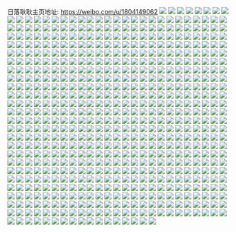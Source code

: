 日落耿耿主页地址: https://weibo.com/u/1804149062 
![](https://wx4.sinaimg.cn/mw2000/6b892146ly1h9dp3ph97tj22c0341kjp.jpg) 
![](https://wx4.sinaimg.cn/mw2000/6b892146ly1h9dp3selfuj22c0341qv9.jpg) 
![](https://wx4.sinaimg.cn/mw2000/6b892146ly1h9dp3ybkyvj22c034du10.jpg) 
![](https://wx4.sinaimg.cn/mw2000/6b892146ly1h9dp42vql0j22c03404qt.jpg) 
![](https://wx4.sinaimg.cn/mw2000/6b892146ly1h9dp45i384j22c0341kjo.jpg) 
![](https://wx4.sinaimg.cn/mw2000/6b892146ly1h9dp5aqhslj22c0340npg.jpg) 
![](https://wx4.sinaimg.cn/mw2000/6b892146ly1h9csr13hnuj22c03411l1.jpg) 
![](https://wx4.sinaimg.cn/mw2000/6b892146ly1h9csr4s3svj22c0341x6s.jpg) 
![](https://wx4.sinaimg.cn/mw2000/6b892146ly1h9csr7xvulj23402c0kjp.jpg) 
![](https://wx4.sinaimg.cn/mw2000/6b892146ly1h9csrbjivuj23402c0e85.jpg) 
![](https://wx4.sinaimg.cn/mw2000/6b892146ly1h9csrel9svj22c0340e84.jpg) 
![](https://wx4.sinaimg.cn/mw2000/6b892146ly1h9csrfjvt5j21n826yhdt.jpg) 
![](https://wx4.sinaimg.cn/mw2000/6b892146ly1h9cejdpz1ij22c0340b2d.jpg) 
![](https://wx4.sinaimg.cn/mw2000/6b892146ly1h9cehskkr7j21fe37ke83.jpg) 
![](https://wx4.sinaimg.cn/mw2000/6b892146ly1h9cehw7c8jj217837ku0y.jpg) 
![](https://wx4.sinaimg.cn/mw2000/6b892146ly1h9cehp4v57j20uk3crx6q.jpg) 
![](https://wx4.sinaimg.cn/mw2000/6b892146ly1h9cei1av0ej22c0340b2b.jpg) 
![](https://wx4.sinaimg.cn/mw2000/6b892146ly1h9cehzw04tj213e37k1kz.jpg) 
![](https://wx4.sinaimg.cn/mw2000/6b892146ly1h9cehy54unj20xc3bku0y.jpg) 
![](https://wx4.sinaimg.cn/mw2000/6b892146ly1h9cehqlys0j217d37k1ky.jpg) 
![](https://wx4.sinaimg.cn/mw2000/6b892146ly1h9cehtzui6j21fe37ke82.jpg) 
![](https://wx4.sinaimg.cn/mw2000/6b892146gy1h99dmyqlxrj20se0nxah8.jpg) 
![](https://wx4.sinaimg.cn/mw2000/6b892146gy1h96pi7tnoej23402c0kjm.jpg) 
![](https://wx4.sinaimg.cn/mw2000/6b892146gy1h96pijy6i4j23402c01l2.jpg) 
![](https://wx4.sinaimg.cn/mw2000/6b892146gy1h96piolbojj22c0340npf.jpg) 
![](https://wx4.sinaimg.cn/mw2000/6b892146gy1h96piuuoptj21sc2ds4qq.jpg) 
![](https://wx4.sinaimg.cn/mw2000/6b892146gy1h96pjti5o0j20wi1ycb29.jpg) 
![](https://wx4.sinaimg.cn/mw2000/6b892146gy1h96pj9w728j22c03404qq.jpg) 
![](https://wx4.sinaimg.cn/mw2000/6b892146gy1h96pjd7uj6j23402c01l0.jpg) 
![](https://wx4.sinaimg.cn/mw2000/6b892146gy1h96piz40e3j22c0340e82.jpg) 
![](https://wx4.sinaimg.cn/mw2000/6b892146gy1h96pjh8a7aj22c03407wk.jpg) 
![](https://wx4.sinaimg.cn/mw2000/6b892146gy1h96pj7n0trj22682wbhdw.jpg) 
![](https://wx4.sinaimg.cn/mw2000/6b892146gy1h96pjkatqyj23402c0x6r.jpg) 
![](https://wx4.sinaimg.cn/mw2000/6b892146gy1h96pjothvbj24mo3347wj.jpg) 
![](https://wx4.sinaimg.cn/mw2000/6b892146gy1h96pk1hgzoj23402c0qv7.jpg) 
![](https://wx4.sinaimg.cn/mw2000/6b892146gy1h96pkc3zgij22c0340b2c.jpg) 
![](https://wx4.sinaimg.cn/mw2000/6b892146gy1h96pktdnxej22qn21zu0z.jpg) 
![](https://wx4.sinaimg.cn/mw2000/6b892146gy1h96l14t3fij212k37kqv6.jpg) 
![](https://wx4.sinaimg.cn/mw2000/6b892146gy1h96f4tavucj215b37kx6q.jpg) 
![](https://wx4.sinaimg.cn/mw2000/6b892146gy1h96f2cyyvzj212k37k7wi.jpg) 
![](https://wx4.sinaimg.cn/mw2000/6b892146gy1h96f2fhqqcj20uk3j4x6q.jpg) 
![](https://wx4.sinaimg.cn/mw2000/6b892146gy1h96f2ik8dzj21he37kqv7.jpg) 
![](https://wx4.sinaimg.cn/mw2000/6b892146gy1h96f2ler58j214t37ke83.jpg) 
![](https://wx4.sinaimg.cn/mw2000/6b892146gy1h96f2pwrbsj20z337kb2a.jpg) 
![](https://wx4.sinaimg.cn/mw2000/6b892146gy1h96f2t5zwpj21fe37kx6r.jpg) 
![](https://wx4.sinaimg.cn/mw2000/6b892146gy1h96f2vp4nsj20xc3bbu0y.jpg) 
![](https://wx4.sinaimg.cn/mw2000/6b892146gy1h961t44tpej22qn21zu0z.jpg) 
![](https://wx4.sinaimg.cn/mw2000/6b892146gy1h961t9t6f9j20u0140ak9.jpg) 
![](https://wx4.sinaimg.cn/mw2000/6b892146gy1h961tgr1cbj23402c01l0.jpg) 
![](https://wx4.sinaimg.cn/mw2000/6b892146gy1h961tlzdpyj23402c0qv9.jpg) 
![](https://wx4.sinaimg.cn/mw2000/6b892146gy1h961tcyf5wj23402c0qv7.jpg) 
![](https://wx4.sinaimg.cn/mw2000/6b892146gy1h961ttcyfyj22c0340e83.jpg) 
![](https://wx4.sinaimg.cn/mw2000/6b892146gy1h961t0izg7j22c03407wj.jpg) 
![](https://wx4.sinaimg.cn/mw2000/6b892146gy1h961tv18fbj22c0340hdv.jpg) 
![](https://wx4.sinaimg.cn/mw2000/6b892146gy1h961t97bbfj23402c0u10.jpg) 
![](https://wx4.sinaimg.cn/mw2000/6b892146gy1h90rkyhy6mj20u0140qho.jpg) 
![](https://wx4.sinaimg.cn/mw2000/6b892146gy1h8qv5erekzj21401e04b7.jpg) 
![](https://wx4.sinaimg.cn/mw2000/6b892146gy1h8qv5f6aumj21401e0wo0.jpg) 
![](https://wx4.sinaimg.cn/mw2000/6b892146gy1h8qv5frst6j21401e0gus.jpg) 
![](https://wx4.sinaimg.cn/mw2000/6b892146gy1h8qv5mdt3lj22c0340e85.jpg) 
![](https://wx4.sinaimg.cn/mw2000/6b892146gy1h8qv5s2kjaj23402c07wj.jpg) 
![](https://wx4.sinaimg.cn/mw2000/6b892146gy1h8qv5xovc6j22c03404qr.jpg) 
![](https://wx4.sinaimg.cn/mw2000/6b892146gy1h8qv5dtn49j22c0340e83.jpg) 
![](https://wx4.sinaimg.cn/mw2000/6b892146gy1h8qv6lvww1j22c0340hdv.jpg) 
![](https://wx4.sinaimg.cn/mw2000/6b892146gy1h8qv751mvaj22c03407wj.jpg) 
![](https://wx4.sinaimg.cn/mw2000/6b892146gy1h8l5gvkzxwj21un2gvnpd.jpg) 
![](https://wx4.sinaimg.cn/mw2000/6b892146gy1h8l5gymetyj22c0340e82.jpg) 
![](https://wx4.sinaimg.cn/mw2000/6b892146gy1h8l5h36r4xj22c03404qr.jpg) 
![](https://wx4.sinaimg.cn/mw2000/6b892146gy1h8l5h9booej22c0340kjo.jpg) 
![](https://wx4.sinaimg.cn/mw2000/6b892146gy1h8l5heccw6j228r2zoe85.jpg) 
![](https://wx4.sinaimg.cn/mw2000/6b892146gy1h8l5hhr0bjj21qo2bkb2b.jpg) 
![](https://wx4.sinaimg.cn/mw2000/6b892146gy1h8l5hk7f2fj226y2xau0x.jpg) 
![](https://wx4.sinaimg.cn/mw2000/6b892146gy1h8l5hlyei3j22an3277wh.jpg) 
![](https://wx4.sinaimg.cn/mw2000/6b892146gy1h8l5hpcskpj226w2x74qr.jpg) 
![](https://wx4.sinaimg.cn/mw2000/6b892146gy1h89gxmc16gj20hk0gy0v1.jpg) 
![](https://wx4.sinaimg.cn/mw2000/6b892146gy1h89buxq042j20oh0j041e.jpg) 
![](https://wx4.sinaimg.cn/mw2000/6b892146gy1h89bux3qb0j20jf0hr40o.jpg) 
![](https://wx4.sinaimg.cn/mw2000/6b892146gy1h853juntv7j20wi0g40wa.jpg) 
![](https://wx4.sinaimg.cn/mw2000/6b892146gy1h82l1j5c83j21be0zkgv4.jpg) 
![](https://wx4.sinaimg.cn/mw2000/6b892146gy1h82jmu4h3mj21n20zk7ba.jpg) 
![](https://wx4.sinaimg.cn/mw2000/6b892146gy1h82jmup2daj20wi15vanj.jpg) 
![](https://wx4.sinaimg.cn/mw2000/6b892146gy1h82jn0h9k7j21s82dnkjl.jpg) 
![](https://wx4.sinaimg.cn/mw2000/6b892146gy1h82jiqn3w8j20rx14vn18.jpg) 
![](https://wx4.sinaimg.cn/mw2000/6b892146gy1h82jizsewoj20wi1ycnpd.jpg) 
![](https://wx4.sinaimg.cn/mw2000/6b892146gy1h828yyuodlj215o3dpk9c.jpg) 
![](https://wx4.sinaimg.cn/mw2000/6b892146gy1h7i13n97l5j20wi1yce81.jpg) 
![](https://wx4.sinaimg.cn/mw2000/6b892146gy1h7i13l1g5jj20wi1yce81.jpg) 
![](https://wx4.sinaimg.cn/mw2000/6b892146gy1h7i13oyo9hj224836c7wi.jpg) 
![](https://wx4.sinaimg.cn/mw2000/6b892146gy1h7i13qtyypj224836cnpe.jpg) 
![](https://wx4.sinaimg.cn/mw2000/6b892146gy1h7hiys0qgtj20u01hcthr.jpg) 
![](https://wx4.sinaimg.cn/mw2000/6b892146gy1h77xrim58bj20wi0gignj.jpg) 
![](https://wx4.sinaimg.cn/mw2000/6b892146gy1h4k4xksfi4j23344mo1ky.jpg) 
![](https://wx4.sinaimg.cn/mw2000/6b892146gy1h4k4xbb99ij222o340b2b.jpg) 
![](https://wx4.sinaimg.cn/mw2000/6b892146gy1h4k4x8vs1rj222o340u0z.jpg) 
![](https://wx4.sinaimg.cn/mw2000/6b892146gy1h4k4xdogfuj222o3404qr.jpg) 
![](https://wx4.sinaimg.cn/mw2000/6b892146gy1h4k4xgj60jj222o340npf.jpg) 
![](https://wx4.sinaimg.cn/mw2000/6b892146gy1h4k4xj02q0j22c033vx6q.jpg) 
![](https://wx4.sinaimg.cn/mw2000/6b892146gy1h1h221309uj20pz14e4a8.jpg) 
![](https://wx4.sinaimg.cn/mw2000/6b892146gy1h1h22209yoj20u0190h5q.jpg) 
![](https://wx4.sinaimg.cn/mw2000/6b892146gy1h1h220mhhfj20u019014v.jpg) 
![](https://wx4.sinaimg.cn/mw2000/6b892146gy1h1h222kab6j20rp15jaly.jpg) 
![](https://wx4.sinaimg.cn/mw2000/6b892146gy1gxlsdfb877j22c0340x6p.jpg) 
![](https://wx4.sinaimg.cn/mw2000/6b892146gy1gxlsdgnda5j22c03401ky.jpg) 
![](https://wx4.sinaimg.cn/mw2000/6b892146gy1gxlsdht7jjj22c0340npe.jpg) 
![](https://wx4.sinaimg.cn/mw2000/6b892146gy1gxlsdjxlggj22c0340npe.jpg) 
![](https://wx4.sinaimg.cn/mw2000/6b892146gy1gxh0tjsm2xj226v2th7wj.jpg) 
![](https://wx4.sinaimg.cn/mw2000/6b892146gy1gxh0tku4jxj21w42it7wi.jpg) 
![](https://wx4.sinaimg.cn/mw2000/6b892146gy1gxh0tgwchkj22c0340b2b.jpg) 
![](https://wx4.sinaimg.cn/mw2000/6b892146gy1gxh0tlz5fdj22372saqv6.jpg) 
![](https://wx4.sinaimg.cn/mw2000/6b892146gy1gxe8utreo4j22c03407wh.jpg) 
![](https://wx4.sinaimg.cn/mw2000/6b892146gy1gxe8unlxzbj22c03407wi.jpg) 
![](https://wx4.sinaimg.cn/mw2000/6b892146gy1gxe8ur9t9gj23402c01kz.jpg) 
![](https://wx4.sinaimg.cn/mw2000/6b892146gy1gxe8zxkxc4j219w0u0k35.jpg) 
![](https://wx4.sinaimg.cn/mw2000/6b892146gy1gx7w9qg1prj21ua2gce82.jpg) 
![](https://wx4.sinaimg.cn/mw2000/6b892146gy1gx7w9s6usvj22c0340npg.jpg) 
![](https://wx4.sinaimg.cn/mw2000/6b892146gy1gx7w9t3xqxj21r32c24qq.jpg) 
![](https://wx4.sinaimg.cn/mw2000/6b892146gy1gx7w9oqeddj22412xchdw.jpg) 
![](https://wx4.sinaimg.cn/mw2000/6b892146gy1gx5puaapc2j20wi0ian28.jpg) 
![](https://wx4.sinaimg.cn/mw2000/6b892146gy1gx5puawbllj21ls0win6i.jpg) 
![](https://wx4.sinaimg.cn/mw2000/6b892146gy1gx5pulj5dkj20wi0iadlv.jpg) 
![](https://wx4.sinaimg.cn/mw2000/6b892146gy1gx5pu9rxdtj20wi0hkwmd.jpg) 
![](https://wx4.sinaimg.cn/mw2000/6b892146gy1gx5pucjxpdj20wi0ian32.jpg) 
![](https://wx4.sinaimg.cn/mw2000/6b892146gy1gx5pudf72rj20wi0hoah8.jpg) 
![](https://wx4.sinaimg.cn/mw2000/6b892146gy1gx5pudtvgqj20vq0huq7h.jpg) 
![](https://wx4.sinaimg.cn/mw2000/6b892146gy1gx5puecwkrj20wi0iagr1.jpg) 
![](https://wx4.sinaimg.cn/mw2000/6b892146gy1gwzet81vdgj20zg1bagw5.jpg) 
![](https://wx4.sinaimg.cn/mw2000/6b892146gy1gwzet95m1dj20u0141nc9.jpg) 
![](https://wx4.sinaimg.cn/mw2000/6b892146gy1gwzetbemkmj20n60uwk17.jpg) 
![](https://wx4.sinaimg.cn/mw2000/6b892146gy1gwgqagp1igj20wh1f8dr1.jpg) 
![](https://wx4.sinaimg.cn/mw2000/6b892146gy1gwgqahto7qj20wi1flqei.jpg) 
![](https://wx4.sinaimg.cn/mw2000/6b892146gy1gwgqaj13ukj20wi1fmtk0.jpg) 
![](https://wx4.sinaimg.cn/mw2000/001Y61Aqgy1gvjwikhng0j61cr1szu0x02.jpg) 
![](https://wx4.sinaimg.cn/mw2000/001Y61Aqgy1gvjwijcddzj61o02801kz02.jpg) 
![](https://wx4.sinaimg.cn/mw2000/001Y61Aqgy1gvjwilzrtcj62802you0z02.jpg) 
![](https://wx4.sinaimg.cn/mw2000/001Y61Aqgy1gvcdxd0gt0j62802yo4qs02.jpg) 
![](https://wx4.sinaimg.cn/mw2000/001Y61Aqgy1gvcdwy00jwj61yr2mc4qr02.jpg) 
![](https://wx4.sinaimg.cn/mw2000/001Y61Aqgy1gvcdxptt3oj61xp2kyx6q02.jpg) 
![](https://wx4.sinaimg.cn/mw2000/6b892146gy1gu6blvd246j20u015vdni.jpg) 
![](https://wx4.sinaimg.cn/mw2000/6b892146gy1gu6blt5vtfj214w0qjgzb.jpg) 
![](https://wx4.sinaimg.cn/mw2000/6b892146gy1gu6blxpt4dj22c0340u0y.jpg) 
![](https://wx4.sinaimg.cn/mw2000/6b892146gy1gu6bm18fbjj23402c0hdu.jpg) 
![](https://wx4.sinaimg.cn/mw2000/6b892146gy1gu6bm37c4xj21tc2bc1ky.jpg) 
![](https://wx4.sinaimg.cn/mw2000/6b892146gy1gu6bm78netj20ts18ch4w.jpg) 
![](https://wx4.sinaimg.cn/mw2000/6b892146gy1gu6bm5jfh8j22c0340b2a.jpg) 
![](https://wx4.sinaimg.cn/mw2000/6b892146gy1gu6bm9xqudj22bn2panpe.jpg) 
![](https://wx4.sinaimg.cn/mw2000/6b892146gy1gu6bmkc7dhj22qm220npe.jpg) 
![](https://wx4.sinaimg.cn/mw2000/6b892146gy1gu35c4huw2j22c0340x6q.jpg) 
![](https://wx4.sinaimg.cn/mw2000/6b892146gy1gu35bd2gfmj22c0340hdt.jpg) 
![](https://wx4.sinaimg.cn/mw2000/6b892146gy1gu35b9yfjej22c0340qv6.jpg) 
![](https://wx4.sinaimg.cn/mw2000/6b892146gy1gu35bc2a0tj22c03404qr.jpg) 
![](https://wx4.sinaimg.cn/mw2000/6b892146gy1gu35bocwzgj23402c0npe.jpg) 
![](https://wx4.sinaimg.cn/mw2000/6b892146gy1gu35c386j7j22c03401kz.jpg) 
![](https://wx4.sinaimg.cn/mw2000/6b892146gy1gu2lrgh79gj215o2bcnpd.jpg) 
![](https://wx4.sinaimg.cn/mw2000/6b892146gy1gu2lrhmet8j215o335npd.jpg) 
![](https://wx4.sinaimg.cn/mw2000/6b892146gy1gu2lrkifxvj20xc2304qp.jpg) 
![](https://wx4.sinaimg.cn/mw2000/6b892146gy1gu2lry8vkgj20xc2307wh.jpg) 
![](https://wx4.sinaimg.cn/mw2000/6b892146gy1gu2lsluzzuj20xc3pbhdu.jpg) 
![](https://wx4.sinaimg.cn/mw2000/6b892146gy1gu2lsu6o6kj215o335b29.jpg) 
![](https://wx4.sinaimg.cn/mw2000/6b892146gy1gtmmu13e6ej20xc1q07wh.jpg) 
![](https://wx4.sinaimg.cn/mw2000/6b892146gy1gtmmu38m54j22c0340e82.jpg) 
![](https://wx4.sinaimg.cn/mw2000/6b892146gy1gtmmu5mnp1j22xa1wnx6p.jpg) 
![](https://wx4.sinaimg.cn/mw2000/6b892146gy1gtmmuwhdg0j23402bykjl.jpg) 
![](https://wx4.sinaimg.cn/mw2000/6b892146gy1gt3hh7qktgj22jw1wxu0y.jpg) 
![](https://wx4.sinaimg.cn/mw2000/6b892146gy1gt3hdp9l2nj20u00jzqfl.jpg) 
![](https://wx4.sinaimg.cn/mw2000/6b892146gy1gt3hdoxdtaj20u00k00wf.jpg) 
![](https://wx4.sinaimg.cn/mw2000/6b892146gy1gt3hdpovn7j20u00k0wjd.jpg) 
![](https://wx4.sinaimg.cn/mw2000/6b892146gy1gt3hdq3hbqj20k00u0ag2.jpg) 
![](https://wx4.sinaimg.cn/mw2000/6b892146gy1gt3hdqhsadj20u00k0wjf.jpg) 
![](https://wx4.sinaimg.cn/mw2000/6b892146gy1gsto0e0nslj22802yo4qr.jpg) 
![](https://wx4.sinaimg.cn/mw2000/6b892146gy1gsto0jyyy2j22802yo4qr.jpg) 
![](https://wx4.sinaimg.cn/mw2000/6b892146gy1gsto0b2ambj22092t57wi.jpg) 
![](https://wx4.sinaimg.cn/mw2000/6b892146gy1gshu1bfzvej21sd2dtb2a.jpg) 
![](https://wx4.sinaimg.cn/mw2000/6b892146gy1gshu19r9t3j21w32ise83.jpg) 
![](https://wx4.sinaimg.cn/mw2000/6b892146gy1gshptqeu55j21vq2ibb2a.jpg) 
![](https://wx4.sinaimg.cn/mw2000/6b892146gy1gshptryelgj22802yoqv8.jpg) 
![](https://wx4.sinaimg.cn/mw2000/6b892146gy1gshptwyk9gj22yo2807wl.jpg) 
![](https://wx4.sinaimg.cn/mw2000/6b892146gy1gshptytft2j22yo280u10.jpg) 
![](https://wx4.sinaimg.cn/mw2000/6b892146gy1gsayj1dtnzj20r40560wx.jpg) 
![](https://wx4.sinaimg.cn/mw2000/6b892146gy1grrglckewhj21u51dmk5s.jpg) 
![](https://wx4.sinaimg.cn/mw2000/6b892146gy1grrgl5xka4j21xm1g7nhz.jpg) 
![](https://wx4.sinaimg.cn/mw2000/6b892146gy1grrglbfcp3j222r1k27pf.jpg) 
![](https://wx4.sinaimg.cn/mw2000/001Y61Aqgy1grrgl8zjz4j62by1qyx6p02.jpg) 
![](https://wx4.sinaimg.cn/mw2000/001Y61Aqgy1grnwvj5tsaj62c0340hdt02.jpg) 
![](https://wx4.sinaimg.cn/mw2000/6b892146gy1grnwvkgg32j22c03401ky.jpg) 
![](https://wx4.sinaimg.cn/mw2000/6b892146gy1grnwvlt0vxj22c03407wh.jpg) 
![](https://wx4.sinaimg.cn/mw2000/6b892146ly1gpc9sr68wvj22r222bqv6.jpg) 
![](https://wx4.sinaimg.cn/mw2000/6b892146ly1gpc9stautfj22rz22znpd.jpg) 
![](https://wx4.sinaimg.cn/mw2000/6b892146ly1gpc9suhvozj20wi0odtey.jpg) 
![](https://wx4.sinaimg.cn/mw2000/6b892146ly1gpc9sy23maj20wi0odtea.jpg) 
![](https://wx4.sinaimg.cn/mw2000/6b892146ly1gpc9sw4c2dj22rl22pqv5.jpg) 
![](https://wx4.sinaimg.cn/mw2000/6b892146ly1gpc9smpe5nj22o42037wi.jpg) 
![](https://wx4.sinaimg.cn/mw2000/6b892146ly1gpc9sxlbk5j20wi0wijzv.jpg) 
![](https://wx4.sinaimg.cn/mw2000/6b892146ly1gpc9t41hx5j20qq0qqn63.jpg) 
![](https://wx4.sinaimg.cn/mw2000/6b892146ly1govb1ab3t7j22c0340x6r.jpg) 
![](https://wx4.sinaimg.cn/mw2000/6b892146ly1gopo2zphssj20wi1ycaqb.jpg) 
![](https://wx4.sinaimg.cn/mw2000/6b892146ly1gopo2z1xk2j20wi1yc7kt.jpg) 
![](https://wx4.sinaimg.cn/mw2000/6b892146ly1gopo30x7wgj20wi1yc4gp.jpg) 
![](https://wx4.sinaimg.cn/mw2000/6b892146ly1gooflxal2pj2197198nd4.jpg) 
![](https://wx4.sinaimg.cn/mw2000/6b892146gy1gokdnvg14oj20r6108kjj.jpg) 
![](https://wx4.sinaimg.cn/mw2000/6b892146gy1gokdn9z1rtj21zl2nze82.jpg) 
![](https://wx4.sinaimg.cn/mw2000/6b892146ly1gojugv3wr6j20rs2bde81.jpg) 
![](https://wx4.sinaimg.cn/mw2000/6b892146ly1gojugyvi7uj20rs2iab29.jpg) 
![](https://wx4.sinaimg.cn/mw2000/6b892146ly1gojuh1iw7rj20rs2i87wh.jpg) 
![](https://wx4.sinaimg.cn/mw2000/6b892146ly1gojugqbezuj20rs2yob29.jpg) 
![](https://wx4.sinaimg.cn/mw2000/6b892146ly1gojuh3h8vqj20rs3lw7wh.jpg) 
![](https://wx4.sinaimg.cn/mw2000/6b892146ly1gojuh5rai2j20rs1qib29.jpg) 
![](https://wx4.sinaimg.cn/mw2000/6b892146ly1go04n192etj21nq27n4qq.jpg) 
![](https://wx4.sinaimg.cn/mw2000/6b892146ly1go04n4il02j21o02807wj.jpg) 
![](https://wx4.sinaimg.cn/mw2000/6b892146ly1go04mzjaqtj21kt23ru0x.jpg) 
![](https://wx4.sinaimg.cn/mw2000/6b892146ly1go04n69v78j21ke236b29.jpg) 
![](https://wx4.sinaimg.cn/mw2000/6b892146ly1gnwq2npmcpj21o0280qv6.jpg) 
![](https://wx4.sinaimg.cn/mw2000/6b892146ly1gnwq2ql0alj21o0280u0y.jpg) 
![](https://wx4.sinaimg.cn/mw2000/6b892146ly1gngjv7w7dij20u01417jo.jpg) 
![](https://wx4.sinaimg.cn/mw2000/6b892146ly1gngjt67i48j20u01404fv.jpg) 
![](https://wx4.sinaimg.cn/mw2000/6b892146ly1gngjt57ebkj20u01404d9.jpg) 
![](https://wx4.sinaimg.cn/mw2000/6b892146ly1gngjt7mzxej20u0140h19.jpg) 
![](https://wx4.sinaimg.cn/mw2000/6b892146ly1gnbvrjtqd8j21400u0ap3.jpg) 
![](https://wx4.sinaimg.cn/mw2000/6b892146ly1gnbvrlno6hj21300u04cu.jpg) 
![](https://wx4.sinaimg.cn/mw2000/6b892146ly1gnbvrnve5sj21400u016x.jpg) 
![](https://wx4.sinaimg.cn/mw2000/6b892146ly1gnbvrpvk8sj21410u0ao8.jpg) 
![](https://wx4.sinaimg.cn/mw2000/6b892146ly1gnbvrhqeosj21410u016i.jpg) 
![](https://wx4.sinaimg.cn/mw2000/6b892146ly1gnbvrs07m1j21400u07k1.jpg) 
![](https://wx4.sinaimg.cn/mw2000/6b892146gy1gmdxk78yz3j21xq2kzx14.jpg) 
![](https://wx4.sinaimg.cn/mw2000/6b892146gy1glsg3ex12sj23402c0hdt.jpg) 
![](https://wx4.sinaimg.cn/mw2000/6b892146gy1gkdipvz33fj218p1nl4qp.jpg) 
![](https://wx4.sinaimg.cn/mw2000/6b892146gy1gkdipxl5baj219t1p1b29.jpg) 
![](https://wx4.sinaimg.cn/mw2000/6b892146gy1gkdipyzschj21121cr1gv.jpg) 
![](https://wx4.sinaimg.cn/mw2000/6b892146gy1gk35kt8p68j21o0280qv5.jpg) 
![](https://wx4.sinaimg.cn/mw2000/6b892146gy1gk35kvkw3ij21o0280qv5.jpg) 
![](https://wx4.sinaimg.cn/mw2000/6b892146gy1gk334jxpvzj21o0280b29.jpg) 
![](https://wx4.sinaimg.cn/mw2000/6b892146gy1gk334j0esvj21o0280b29.jpg) 
![](https://wx4.sinaimg.cn/mw2000/6b892146gy1gjsl7ofmvyj20n3151dl8.jpg) 
![](https://wx4.sinaimg.cn/mw2000/6b892146gy1ghqhb0gcqqj20jx0jxadr.jpg) 
![](https://wx4.sinaimg.cn/mw2000/6b892146gy1ghqh6rn8plj20qq15r14m.jpg) 
![](https://wx4.sinaimg.cn/mw2000/6b892146gy1ghqh9nqga6j20u01hc4la.jpg) 
![](https://wx4.sinaimg.cn/mw2000/6b892146gy1ghiduenvsyj22c0340b2c.jpg) 
![](https://wx4.sinaimg.cn/mw2000/6b892146gy1gh3o0jw60nj21jg21xnpd.jpg) 
![](https://wx4.sinaimg.cn/mw2000/6b892146gy1gh3o0mi2cij21o02807wi.jpg) 
![](https://wx4.sinaimg.cn/mw2000/6b892146gy1gh3o0qv3s3j219k1oqhdt.jpg) 
![](https://wx4.sinaimg.cn/mw2000/6b892146gy1gh3o0ib7ifj21k222qu0x.jpg) 
![](https://wx4.sinaimg.cn/mw2000/6b892146gy1gfrve0zqy8j20ly0m6mzf.jpg) 
![](https://wx4.sinaimg.cn/mw2000/6b892146gy1gfd44pfpkmj21o0280e82.jpg) 
![](https://wx4.sinaimg.cn/mw2000/6b892146gy1gfd44y8pvsj21o0280b2a.jpg) 
![](https://wx4.sinaimg.cn/mw2000/6b892146gy1gfd44n1jfgj21hc1z2x6p.jpg) 
![](https://wx4.sinaimg.cn/mw2000/6b892146gy1gfd44tm51jj21o0280npe.jpg) 
![](https://wx4.sinaimg.cn/mw2000/6b892146gy1gfd3jqzh91j21o01o01ky.jpg) 
![](https://wx4.sinaimg.cn/mw2000/6b892146gy1gfd3jpoh1mj21jr1jrqv5.jpg) 
![](https://wx4.sinaimg.cn/mw2000/6b892146gy1gfd3k0ed4hj22c0340e83.jpg) 
![](https://wx4.sinaimg.cn/mw2000/6b892146gy1gfd3k2wilhj22c0340hdt.jpg) 
![](https://wx4.sinaimg.cn/mw2000/6b892146gy1gfd3jw6pqwj22bc334u0y.jpg) 
![](https://wx4.sinaimg.cn/mw2000/6b892146gy1gfd3jte5xsj22c0340b2b.jpg) 
![](https://wx4.sinaimg.cn/mw2000/6b892146gy1gfbxnqd360j21j421jhdt.jpg) 
![](https://wx4.sinaimg.cn/mw2000/6b892146gy1gfbxnrs3k4j21i3204kjl.jpg) 
![](https://wx4.sinaimg.cn/mw2000/6b892146gy1gfbxnsrtnxj21bs1rp4qp.jpg) 
![](https://wx4.sinaimg.cn/mw2000/6b892146gy1gfbxnumwm2j22c0340u0y.jpg) 
![](https://wx4.sinaimg.cn/mw2000/6b892146gy1gfbxnx62bgj22c0340qv6.jpg) 
![](https://wx4.sinaimg.cn/mw2000/6b892146gy1gfbxnzu6cej22c0340kjn.jpg) 
![](https://wx4.sinaimg.cn/mw2000/6b892146gy1gf6ymvtti1j22801o0npd.jpg) 
![](https://wx4.sinaimg.cn/mw2000/6b892146gy1gf6ymysd29j22801o0kjl.jpg) 
![](https://wx4.sinaimg.cn/mw2000/6b892146gy1gf6yn0l904j22801o07wh.jpg) 
![](https://wx4.sinaimg.cn/mw2000/6b892146gy1gf6ymtiv01j215l15l4k4.jpg) 
![](https://wx4.sinaimg.cn/mw2000/6b892146gy1gelh9gxza4j21gl1y41ky.jpg) 
![](https://wx4.sinaimg.cn/mw2000/6b892146gy1gelh9g1glgj21jz22nhdu.jpg) 
![](https://wx4.sinaimg.cn/mw2000/6b892146gy1gelh9i054lj21h41yt4qq.jpg) 
![](https://wx4.sinaimg.cn/mw2000/6b892146gy1gelh9j6cvxj21o02804qr.jpg) 
![](https://wx4.sinaimg.cn/mw2000/6b892146gy1gefmxnzjh1j216o16m1kx.jpg) 
![](https://wx4.sinaimg.cn/mw2000/6b892146gy1gefmxp8018j20rs15pe40.jpg) 
![](https://wx4.sinaimg.cn/mw2000/6b892146gy1gefmxrx9lpj21o02804qq.jpg) 
![](https://wx4.sinaimg.cn/mw2000/6b892146gy1gefmy1t37rj216o16mb29.jpg) 
![](https://wx4.sinaimg.cn/mw2000/6b892146gy1gdlmbckj3zj22c0340hdv.jpg) 
![](https://wx4.sinaimg.cn/mw2000/6b892146gy1gd31v6cif1j22852yvnpe.jpg) 
![](https://wx4.sinaimg.cn/mw2000/6b892146gy1gd31jmz4m5j216o1ku1kx.jpg) 
![](https://wx4.sinaimg.cn/mw2000/6b892146gy1gd31k9bd7pj21kw16m1kx.jpg) 
![](https://wx4.sinaimg.cn/mw2000/6b892146gy1gd31j7mb53j22981oxqv5.jpg) 
![](https://wx4.sinaimg.cn/mw2000/6b892146gy1gd31oae9s4j20rs3354qq.jpg) 
![](https://wx4.sinaimg.cn/mw2000/6b892146gy1gd31oiudnkj23402c0b2a.jpg) 
![](https://wx4.sinaimg.cn/mw2000/6b892146gy1gd31o33c8tj23402c0b2b.jpg) 
![](https://wx4.sinaimg.cn/mw2000/6b892146gy1gd31jgly8pj20rs336qv5.jpg) 
![](https://wx4.sinaimg.cn/mw2000/6b892146gy1gd31ooyii3j229s311qv5.jpg) 
![](https://wx4.sinaimg.cn/mw2000/6b892146gy1gd31jqndbnj21ho1zkdx8.jpg) 
![](https://wx4.sinaimg.cn/mw2000/6b892146gy1gd31k4djs4j22c0340b2a.jpg) 
![](https://wx4.sinaimg.cn/mw2000/6b892146gy1gciuniy2lzj21du1du1kx.jpg) 
![](https://wx4.sinaimg.cn/mw2000/6b892146gy1gci3br06k2j218x18xb1j.jpg) 
![](https://wx4.sinaimg.cn/mw2000/6b892146gy1gci3boeh30j217r17rkcb.jpg) 
![](https://wx4.sinaimg.cn/mw2000/6b892146gy1gci3bsq9p1j21ie1iee81.jpg) 
![](https://wx4.sinaimg.cn/mw2000/6b892146gy1gcgxz331s6j20v90v9k2e.jpg) 
![](https://wx4.sinaimg.cn/mw2000/6b892146gy1gcgxz3o4hgj20td0td7d4.jpg) 
![](https://wx4.sinaimg.cn/mw2000/6b892146gy1gceolc08faj21ae1aee81.jpg) 
![](https://wx4.sinaimg.cn/mw2000/6b892146gy1gceold0rnhj21o01o0qv5.jpg) 
![](https://wx4.sinaimg.cn/mw2000/6b892146gy1gceoldwnsmj217i17i4qp.jpg) 
![](https://wx4.sinaimg.cn/mw2000/6b892146gy1gceolazeifj21161167vc.jpg) 
![](https://wx4.sinaimg.cn/mw2000/6b892146gy1gc23uhlcxaj20k00jqac4.jpg) 
![](https://wx4.sinaimg.cn/mw2000/6b892146gy1gc23u35s0qj21j021chdt.jpg) 
![](https://wx4.sinaimg.cn/mw2000/6b892146gy1gc23u1q38sj21hf1z6kjl.jpg) 
![](https://wx4.sinaimg.cn/mw2000/6b892146gy1gc23tyyr1dj21fg1wmnpd.jpg) 
![](https://wx4.sinaimg.cn/mw2000/6b892146gy1gc23tvaph0j21jj21zb29.jpg) 
![](https://wx4.sinaimg.cn/mw2000/6b892146gy1gc23ujtfpbj21o0280hdt.jpg) 
![](https://wx4.sinaimg.cn/mw2000/6b892146gy1gc23u0adzaj21gu1yg1kx.jpg) 
![](https://wx4.sinaimg.cn/mw2000/6b892146gy1gc23txfokcj21o02804qq.jpg) 
![](https://wx4.sinaimg.cn/mw2000/6b892146gy1gc23ukd7b6j20k00jktc2.jpg) 
![](https://wx4.sinaimg.cn/mw2000/6b892146gy1gbzg09y3t9j20m60ktn5a.jpg) 
![](https://wx4.sinaimg.cn/mw2000/6b892146gy1gbxfw9wgqlj22171iw7wh.jpg) 
![](https://wx4.sinaimg.cn/mw2000/6b892146gy1gbxfw8tagpj22801o07wh.jpg) 
![](https://wx4.sinaimg.cn/mw2000/6b892146gy1gbxe9rwfgkj224f1lbhdt.jpg) 
![](https://wx4.sinaimg.cn/mw2000/6b892146gy1gbxe9xt7woj221i1j5b29.jpg) 
![](https://wx4.sinaimg.cn/mw2000/6b892146gy1gbxe9sub7lj22801o0e81.jpg) 
![](https://wx4.sinaimg.cn/mw2000/6b892146gy1gbxe9vbw4kj22801o0e81.jpg) 
![](https://wx4.sinaimg.cn/mw2000/6b892146gy1gbspvgqtjoj23402c04qp.jpg) 
![](https://wx4.sinaimg.cn/mw2000/6b892146gy1gbspvfdgylj22bc2bch7u.jpg) 
![](https://wx4.sinaimg.cn/mw2000/6b892146gy1gbqd3r7ukhj21ia20ckjl.jpg) 
![](https://wx4.sinaimg.cn/mw2000/6b892146gy1gbqd3t8626j21jl223kjl.jpg) 
![](https://wx4.sinaimg.cn/mw2000/6b892146gy1gbv2vfcooij21ce1skb29.jpg) 
![](https://wx4.sinaimg.cn/mw2000/6b892146gy1gbkug8br0uj221x2qknpd.jpg) 
![](https://wx4.sinaimg.cn/mw2000/6b892146gy1gbkugbd1scj23402c0e81.jpg) 
![](https://wx4.sinaimg.cn/mw2000/6b892146gy1gbkugdlx9uj23402c01kx.jpg) 
![](https://wx4.sinaimg.cn/mw2000/6b892146gy1gbkug9yb91j228f1ofb29.jpg) 
![](https://wx4.sinaimg.cn/mw2000/6b892146gy1garj103fzxj20rs1jkkhb.jpg) 
![](https://wx4.sinaimg.cn/mw2000/6b892146gy1garj13a2dpj20rs2w6b29.jpg) 
![](https://wx4.sinaimg.cn/mw2000/6b892146gy1garj15ko6rj20rs2bc1kx.jpg) 
![](https://wx4.sinaimg.cn/mw2000/6b892146gy1garj19irzxj20rs1aw7m9.jpg) 
![](https://wx4.sinaimg.cn/mw2000/6b892146gy1garj0yfl03j22371k7hdt.jpg) 
![](https://wx4.sinaimg.cn/mw2000/6b892146gy1garj1akxr1j20rs1lcasm.jpg) 
![](https://wx4.sinaimg.cn/mw2000/6b892146gy1garj1vwc8kj23402c0kjl.jpg) 
![](https://wx4.sinaimg.cn/mw2000/6b892146gy1garj18eergj20rs2bc7wh.jpg) 
![](https://wx4.sinaimg.cn/mw2000/6b892146gy1garj23580oj226n2wvkjm.jpg) 
![](https://wx4.sinaimg.cn/mw2000/6b892146gy1garaii5z5vj21g51xhhdt.jpg) 
![](https://wx4.sinaimg.cn/mw2000/6b892146gy1gar8b6ustbj20rs15mtpg.jpg) 
![](https://wx4.sinaimg.cn/mw2000/6b892146gy1gaqk3vzeqoj21eh1vb4qp.jpg) 
![](https://wx4.sinaimg.cn/mw2000/6b892146gy1gaqk3zasmlj21k522ub29.jpg) 
![](https://wx4.sinaimg.cn/mw2000/6b892146gy1gapg5yjkncj21o02807wi.jpg) 
![](https://wx4.sinaimg.cn/mw2000/6b892146gy1gapg5wn7gcj21o0280e82.jpg) 
![](https://wx4.sinaimg.cn/mw2000/6b892146gy1gamiwkg039j21o0280kjm.jpg) 
![](https://wx4.sinaimg.cn/mw2000/6b892146gy1gahhu4qnumj219n1ouhdt.jpg) 
![](https://wx4.sinaimg.cn/mw2000/6b892146gy1gahhu8egd6j219k1orhdt.jpg) 
![](https://wx4.sinaimg.cn/mw2000/6b892146gy1gahhu0y1a1j20rk10ralz.jpg) 
![](https://wx4.sinaimg.cn/mw2000/6b892146gy1ga9z0oc5vpj22c02c0b2a.jpg) 
![](https://wx4.sinaimg.cn/mw2000/6b892146gy1ga9z0si0dgj22c02c0npe.jpg) 
![](https://wx4.sinaimg.cn/mw2000/6b892146gy1ga9z0w76b0j22c02c0kjm.jpg) 
![](https://wx4.sinaimg.cn/mw2000/6b892146gy1ga9z0znzuhj22af2afb2a.jpg) 
![](https://wx4.sinaimg.cn/mw2000/6b892146gy1ga9z0k8mhfj21x21x27wh.jpg) 
![](https://wx4.sinaimg.cn/mw2000/6b892146gy1ga9kkd4k39j22c02c0kjm.jpg) 
![](https://wx4.sinaimg.cn/mw2000/6b892146gy1ga9kkf6tzbj22c02c0e82.jpg) 
![](https://wx4.sinaimg.cn/mw2000/6b892146gy1ga9kk2i3e3j22c02c0x6q.jpg) 
![](https://wx4.sinaimg.cn/mw2000/6b892146gy1ga9kk4j1b7j21hu1zse82.jpg) 
![](https://wx4.sinaimg.cn/mw2000/6b892146gy1ga9kk84nvaj21q91aphdt.jpg) 
![](https://wx4.sinaimg.cn/mw2000/6b892146gy1ga9kk6ljyfj21jb21qu0y.jpg) 
![](https://wx4.sinaimg.cn/mw2000/6b892146gy1ga9kkioz7rj22o82o81kz.jpg) 
![](https://wx4.sinaimg.cn/mw2000/6b892146gy1ga9kkl21rlj22c02c0qv5.jpg) 
![](https://wx4.sinaimg.cn/mw2000/6b892146gy1ga9kkb1vuuj22o82o81kz.jpg) 
![](https://wx4.sinaimg.cn/mw2000/6b892146gy1ga7t8g35ggj22bc3347wk.jpg) 
![](https://wx4.sinaimg.cn/mw2000/6b892146gy1ga24dbdgyzj20u00u01kx.jpg) 
![](https://wx4.sinaimg.cn/mw2000/6b892146gy1ga24da65kjj20u00u01kx.jpg) 
![](https://wx4.sinaimg.cn/mw2000/6b892146gy1g9yg2opez7j20q109zgp9.jpg) 
![](https://wx4.sinaimg.cn/mw2000/6b892146gy1g9v7olipruj20rs1qikj8.jpg) 
![](https://wx4.sinaimg.cn/mw2000/6b892146gy1g9v7okg6cej20rs1jke7t.jpg) 
![](https://wx4.sinaimg.cn/mw2000/6b892146gy1g9v7omw66gj20rs1su4qp.jpg) 
![](https://wx4.sinaimg.cn/mw2000/6b892146gy1g9iw6ineelj20pv0oo4ai.jpg) 
![](https://wx4.sinaimg.cn/mw2000/6b892146gy1g9f2ointctj21o01o0ayo.jpg) 
![](https://wx4.sinaimg.cn/mw2000/6b892146gy1g9bnsshtbnj227u1o0kjl.jpg) 
![](https://wx4.sinaimg.cn/mw2000/6b892146gy1g9a0qj5oc4j22c0340b2b.jpg) 
![](https://wx4.sinaimg.cn/mw2000/6b892146gy1g9a0rl68zgj23402c01ky.jpg) 
![](https://wx4.sinaimg.cn/mw2000/6b892146gy1g9a0oic1b4j23402c0qv7.jpg) 
![](https://wx4.sinaimg.cn/mw2000/6b892146gy1g9a0rb16vfj23402c0hdt.jpg) 
![](https://wx4.sinaimg.cn/mw2000/6b892146gy1g9a0rdv9o6j22uc1v5u0x.jpg) 
![](https://wx4.sinaimg.cn/mw2000/6b892146gy1g9a0rh8i4aj21o0280qv6.jpg) 
![](https://wx4.sinaimg.cn/mw2000/6b892146gy1g97zgbd2pgj21ew1vvnpd.jpg) 
![](https://wx4.sinaimg.cn/mw2000/6b892146gy1g97yygodufj21o027uu0x.jpg) 
![](https://wx4.sinaimg.cn/mw2000/6b892146gy1g97yyilsdcj21o027uqv5.jpg) 
![](https://wx4.sinaimg.cn/mw2000/6b892146gy1g97yyt8tuqj21o027u7wi.jpg) 
![](https://wx4.sinaimg.cn/mw2000/6b892146gy1g8i9mmk1n6j220c1i9hdt.jpg) 
![](https://wx4.sinaimg.cn/mw2000/6b892146gy1g8i9mnx0b3j225l1m7kjl.jpg) 
![](https://wx4.sinaimg.cn/mw2000/6b892146gy1g8i9mlqvpbj22801o04qi.jpg) 
![](https://wx4.sinaimg.cn/mw2000/6b892146gy1g8i9mq2rtqj21o027u4qq.jpg) 
![](https://wx4.sinaimg.cn/mw2000/6b892146gy1g8c1s4sbqkj21o027ux6p.jpg) 
![](https://wx4.sinaimg.cn/mw2000/6b892146gy1g8c1s5viotj21o027uu0x.jpg) 
![](https://wx4.sinaimg.cn/mw2000/6b892146gy1g8922x5bjjj21o01o0b29.jpg) 
![](https://wx4.sinaimg.cn/mw2000/6b892146gy1g8922y9ihej21o01o0b29.jpg) 
![](https://wx4.sinaimg.cn/mw2000/6b892146gy1g82sb8j7czj20u00u0b29.jpg) 
![](https://wx4.sinaimg.cn/mw2000/6b892146gy1g82sb9k0ldj20u00u0e81.jpg) 
![](https://wx4.sinaimg.cn/mw2000/6b892146gy1g6kgksi1ejj20es0dwgmw.jpg) 
![](https://wx4.sinaimg.cn/mw2000/6b892146gy1g6ge9ksld1j21o01o0kjl.jpg) 
![](https://wx4.sinaimg.cn/mw2000/6b892146gy1g6ge9sbr8mj22b432se83.jpg) 
![](https://wx4.sinaimg.cn/mw2000/6b892146gy1g6geb4hhmmj23402c0b2c.jpg) 
![](https://wx4.sinaimg.cn/mw2000/6b892146gy1g6ge9mphyfj21o01o0kjl.jpg) 
![](https://wx4.sinaimg.cn/mw2000/6b892146ly1g6f2mukg2qj22su23mu0y.jpg) 
![](https://wx4.sinaimg.cn/mw2000/6b892146ly1g6f2n3es8bj20rs1lvhb3.jpg) 
![](https://wx4.sinaimg.cn/mw2000/6b892146ly1g6f2n48t1vj20rs1cm1hw.jpg) 
![](https://wx4.sinaimg.cn/mw2000/6b892146ly1g6f2n8snblj22c0340hdv.jpg) 
![](https://wx4.sinaimg.cn/mw2000/6b892146ly1g6f2vwt1tbj20rs1lwwzk.jpg) 
![](https://wx4.sinaimg.cn/mw2000/6b892146gy1g6f3042vn9j20rs1m71kx.jpg) 
![](https://wx4.sinaimg.cn/mw2000/6b892146ly1g6f305g20qj20qi0zdtt0.jpg) 
![](https://wx4.sinaimg.cn/mw2000/6b892146ly1g6f3063lo2j20rs15oh14.jpg) 
![](https://wx4.sinaimg.cn/mw2000/6b892146gy1g9kkk1ffkcj2140140wte.jpg) 
![](https://wx4.sinaimg.cn/mw2000/6b892146gy1g64705agq0j22c03407wj.jpg) 
![](https://wx4.sinaimg.cn/mw2000/6b892146gy1g6470qxondj22c03404qs.jpg) 
![](https://wx4.sinaimg.cn/mw2000/6b892146gy1g64710ya9pj23402c07wj.jpg) 
![](https://wx4.sinaimg.cn/mw2000/6b892146gy1g6471i12fdj21o0280kjm.jpg) 
![](https://wx4.sinaimg.cn/mw2000/6b892146gy1g646zi2hitj21o0280kjm.jpg) 
![](https://wx4.sinaimg.cn/mw2000/6b892146gy1g6471o2ohtj21lf24j7wi.jpg) 
![](https://wx4.sinaimg.cn/mw2000/6b892146gy1g4zuok2r49j21nu18wkjl.jpg) 
![](https://wx4.sinaimg.cn/mw2000/6b892146gy1g4zus8d9xyj21tu1deu0x.jpg) 
![](https://wx4.sinaimg.cn/mw2000/6b892146gy1g46oontm7sj217e0wjnhc.jpg) 
![](https://wx4.sinaimg.cn/mw2000/6b892146gy1g46oomwjnwj21680vo19u.jpg) 
![](https://wx4.sinaimg.cn/mw2000/6b892146gy1g46oos2mu5j23402c04qr.jpg) 
![](https://wx4.sinaimg.cn/mw2000/6b892146gy1g46ooxy7z2j22c0340qv6.jpg) 
![](https://wx4.sinaimg.cn/mw2000/6b892146gy1g3zlgiucnfj22c0340x6q.jpg) 
![](https://wx4.sinaimg.cn/mw2000/6b892146gy1g3zlgmqtm7j21xh2kmkjm.jpg) 
![](https://wx4.sinaimg.cn/mw2000/6b892146gy1g3zlgq9o5sj21iu213hdt.jpg) 
![](https://wx4.sinaimg.cn/mw2000/6b892146gy1g3zlgva6z2j23402c0b2a.jpg) 
![](https://wx4.sinaimg.cn/mw2000/6b892146gy1g3zlge45x0j22c0340e84.jpg) 
![](https://wx4.sinaimg.cn/mw2000/6b892146gy1g3zlh8x4ipj23402c0kjl.jpg) 
![](https://wx4.sinaimg.cn/mw2000/6b892146gy1g3zlgzxd1aj21gj1y14qq.jpg) 
![](https://wx4.sinaimg.cn/mw2000/6b892146gy1g3zli1pk9hj22yo1o0npe.jpg) 
![](https://wx4.sinaimg.cn/mw2000/6b892146gy1g3zlh4qhl3j21sc2dsu0y.jpg) 
![](https://wx4.sinaimg.cn/mw2000/6b892146gy1g3txvxqm5jj22bc2bchdw.jpg) 
![](https://wx4.sinaimg.cn/mw2000/6b892146gy1g3txvzi5qyj21401401kx.jpg) 
![](https://wx4.sinaimg.cn/mw2000/6b892146gy1g3eu9w18o9j22c03404qt.jpg) 
![](https://wx4.sinaimg.cn/mw2000/6b892146gy1g3euabdxxaj227i2y2qv7.jpg) 
![](https://wx4.sinaimg.cn/mw2000/6b892146gy1g3eua3uymwj22c0340hdx.jpg) 
![](https://wx4.sinaimg.cn/mw2000/6b892146gy1g3eu9ok6xwj22b032okjo.jpg) 
![](https://wx4.sinaimg.cn/mw2000/6b892146gy1g36zfu903xj20qo0k0di9.jpg) 
![](https://wx4.sinaimg.cn/mw2000/6b892146gy1g328mvyu7lj22742xjqv7.jpg) 
![](https://wx4.sinaimg.cn/mw2000/6b892146gy1g328mzl6t9j225h2vanpf.jpg) 
![](https://wx4.sinaimg.cn/mw2000/6b892146gy1g328msea4jj22qo21y4qq.jpg) 
![](https://wx4.sinaimg.cn/mw2000/6b892146gy1g328n70ulhj229d1p3kjl.jpg) 
![](https://wx4.sinaimg.cn/mw2000/6b892146gy1g328n4t8nvj22r622dnpf.jpg) 
![](https://wx4.sinaimg.cn/mw2000/6b892146gy1g328n1b4wnj21xp1gchdt.jpg) 
![](https://wx4.sinaimg.cn/mw2000/6b892146gy1g300wprm73j227y27yhdu.jpg) 
![](https://wx4.sinaimg.cn/mw2000/6b892146gy1g2zzvrtrckj22c32c0hdv.jpg) 
![](https://wx4.sinaimg.cn/mw2000/6b892146gy1g2zzvu26abj221q21ekjl.jpg) 
![](https://wx4.sinaimg.cn/mw2000/6b892146gy1g2zzvvqmfij21z11z21ky.jpg) 
![](https://wx4.sinaimg.cn/mw2000/6b892146gy1g2zzvwsg4yj21qo1qm7wh.jpg) 
![](https://wx4.sinaimg.cn/mw2000/6b892146gy1g2zzvzye0kj22c02c0qv7.jpg) 
![](https://wx4.sinaimg.cn/mw2000/6b892146gy1g2zzw2ldy7j22c02c0kjn.jpg) 
![](https://wx4.sinaimg.cn/mw2000/6b892146gy1g2zzvo8f6rj21pk1pikjl.jpg) 
![](https://wx4.sinaimg.cn/mw2000/6b892146gy1g2zzw3bcetj20oq0oq0wu.jpg) 
![](https://wx4.sinaimg.cn/mw2000/6b892146gy1g2yoakpyqxj21ex1vw4qp.jpg) 
![](https://wx4.sinaimg.cn/mw2000/6b892146gy1g2yoalvd38j20lm1attbu.jpg) 
![](https://wx4.sinaimg.cn/mw2000/6b892146gy1g2yoamkn34j20hy12u41a.jpg) 
![](https://wx4.sinaimg.cn/mw2000/6b892146gy1g2xsa9cxzij22122pfkjo.jpg) 
![](https://wx4.sinaimg.cn/mw2000/6b892146gy1g2qqbyqdi2j221s21snpe.jpg) 
![](https://wx4.sinaimg.cn/mw2000/6b892146gy1g2qqdfqjtsj21sc1schdt.jpg) 
![](https://wx4.sinaimg.cn/mw2000/6b892146gy1g2qqdjgaw7j22c02c01kz.jpg) 
![](https://wx4.sinaimg.cn/mw2000/6b892146gy1g2jw4umpxmj20t60t6kj4.jpg) 
![](https://wx4.sinaimg.cn/mw2000/6b892146gy1g2jw4t6c8gj20se0seapg.jpg) 
![](https://wx4.sinaimg.cn/mw2000/6b892146gy1g2ccc3gjzoj22ye27q7wj.jpg) 
![](https://wx4.sinaimg.cn/mw2000/6b892146gy1g22g58wdvoj21cc1sg1kz.jpg) 
![](https://wx4.sinaimg.cn/mw2000/6b892146gy1g208mr1ma0j226v26vnpe.jpg) 
![](https://wx4.sinaimg.cn/mw2000/6b892146gy1g1tswpgirhj23402c04qq.jpg) 
![](https://wx4.sinaimg.cn/mw2000/6b892146gy1g1tsww17rwj22ds1scnpd.jpg) 
![](https://wx4.sinaimg.cn/mw2000/6b892146gy1g1tswrey98j22jm1wnhdu.jpg) 
![](https://wx4.sinaimg.cn/mw2000/6b892146gy1g1tswuao1nj21hy1zxb2b.jpg) 
![](https://wx4.sinaimg.cn/mw2000/6b892146gy1g1oai88yqhj23402c0kjq.jpg) 
![](https://wx4.sinaimg.cn/mw2000/6b892146gy1g1oai1skguj23402c0hdy.jpg) 
![](https://wx4.sinaimg.cn/mw2000/6b892146gy1g1oaibs0x9j220k2otqv6.jpg) 
![](https://wx4.sinaimg.cn/mw2000/6b892146gy1g1pemo2ydaj22c0340hdw.jpg) 
![](https://wx4.sinaimg.cn/mw2000/6b892146gy1g1oaikjggmj23402c0e83.jpg) 
![](https://wx4.sinaimg.cn/mw2000/6b892146gy1g1sx1hy1boj22c03407wk.jpg) 
![](https://wx4.sinaimg.cn/mw2000/6b892146gy1g1m3pvofppj21qa2b1e82.jpg) 
![](https://wx4.sinaimg.cn/mw2000/6b892146gy1g1mukjt77mj22z328bqv6.jpg) 
![](https://wx4.sinaimg.cn/mw2000/6b892146gy1g1lz2nta8nj21rx2d91ky.jpg) 
![](https://wx4.sinaimg.cn/mw2000/6b892146gy1g1lz2ta0wrj223w2t4npe.jpg) 
![](https://wx4.sinaimg.cn/mw2000/6b892146gy1g1lz3w33o7j21yv2mie89.jpg) 
![](https://wx4.sinaimg.cn/mw2000/6b892146gy1g1lz3kqig6j21kc234e86.jpg) 
![](https://wx4.sinaimg.cn/mw2000/6b892146gy1g1l7z2u1nxj22c0340x6q.jpg) 
![](https://wx4.sinaimg.cn/mw2000/6b892146gy1g1l7zu08mvj23402c0hdv.jpg) 
![](https://wx4.sinaimg.cn/mw2000/6b892146gy1g1l7zdzgwoj22wk26gx6q.jpg) 
![](https://wx4.sinaimg.cn/mw2000/6b892146gy1g1l7ythuxtj22c03401kz.jpg) 
![](https://wx4.sinaimg.cn/mw2000/6b892146gy1g1aq9llqczj23402c04qr.jpg) 
![](https://wx4.sinaimg.cn/mw2000/6b892146gy1g1aq9j7v76j231i2a67wj.jpg) 
![](https://wx4.sinaimg.cn/mw2000/6b892146gy1g1aq9r1fgmj23402c0qv6.jpg) 
![](https://wx4.sinaimg.cn/mw2000/6b892146gy1g19h2kfah1j21sg1cc4qp.jpg) 
![](https://wx4.sinaimg.cn/mw2000/6b892146gy1g19h2fl57uj21sg1cc4qp.jpg) 
![](https://wx4.sinaimg.cn/mw2000/6b892146gy1g19h2mo8yxj21k3162no3.jpg) 
![](https://wx4.sinaimg.cn/mw2000/6b892146gy1g19h2obthsj21sg1cc1kx.jpg) 
![](https://wx4.sinaimg.cn/mw2000/6b892146gy1g1f1k5z0t5j22yo1o0hdv.jpg) 
![](https://wx4.sinaimg.cn/mw2000/6b892146gy1g1f1sv1vhuj22yo1o0hdv.jpg) 
![](https://wx4.sinaimg.cn/mw2000/6b892146gy1g1f1kbob0lj22yo1o01kz.jpg) 
![](https://wx4.sinaimg.cn/mw2000/6b892146gy1g1f1spa2tdj21sg109b2c.jpg) 
![](https://wx4.sinaimg.cn/mw2000/6b892146gy1g1f1pds73aj20v90hjwn2.jpg) 
![](https://wx4.sinaimg.cn/mw2000/6b892146gy1g1f1nu2pxbj237k1t04qq.jpg) 
![](https://wx4.sinaimg.cn/mw2000/6b892146gy1g16c4v521wj23402c0ax7.jpg) 
![](https://wx4.sinaimg.cn/mw2000/6b892146gy1g0pzrbnxv9j23402c0x6p.jpg) 
![](https://wx4.sinaimg.cn/mw2000/6b892146gy1g0pzre1aycj23402c07wj.jpg) 
![](https://wx4.sinaimg.cn/mw2000/6b892146gy1g0qikqhjw6j22ax32ku0x.jpg) 
![](https://wx4.sinaimg.cn/mw2000/6b892146gy1g0pzrgkcdrj23402c07wj.jpg) 
![](https://wx4.sinaimg.cn/mw2000/6b892146gy1g0pzrjy4aoj23402c0e83.jpg) 
![](https://wx4.sinaimg.cn/mw2000/6b892146gy1g0pzr9ln5ij22572uyx70.jpg) 
![](https://wx4.sinaimg.cn/mw2000/6b892146gy1g0pzrm8rh7j22ys2827wj.jpg) 
![](https://wx4.sinaimg.cn/mw2000/6b892146gy1g0pzrpql75j23402c07wk.jpg) 
![](https://wx4.sinaimg.cn/mw2000/6b892146gy1g0pzrsxuotj23402c0hdw.jpg) 
![](https://wx4.sinaimg.cn/mw2000/6b892146gy1g0phkhur7wj23402c0e83.jpg) 
![](https://wx4.sinaimg.cn/mw2000/6b892146gy1g0on94qmkjj22uq2511ky.jpg) 
![](https://wx4.sinaimg.cn/mw2000/6b892146gy1g0on9c36zvj22z928enpe.jpg) 
![](https://wx4.sinaimg.cn/mw2000/6b892146gy1g0on9hjwk5j222y2ryb2a.jpg) 
![](https://wx4.sinaimg.cn/mw2000/6b892146gy1g0on9ry98jj23402c0kjm.jpg) 
![](https://wx4.sinaimg.cn/mw2000/6b892146gy1g0on9zlm36j23402c07wj.jpg) 
![](https://wx4.sinaimg.cn/mw2000/6b892146gy1g0pfix4qkjj23402c0npe.jpg) 
![](https://wx4.sinaimg.cn/mw2000/6b892146gy1g0n3i43n17j23402c0x6r.jpg) 
![](https://wx4.sinaimg.cn/mw2000/6b892146gy1g0n3jfs1t7j21sg1cf1kx.jpg) 
![](https://wx4.sinaimg.cn/mw2000/6b892146gy1g0n3j0s5c4j23402c0kjm.jpg) 
![](https://wx4.sinaimg.cn/mw2000/6b892146gy1g0n3k56epbj23402c0u0y.jpg) 
![](https://wx4.sinaimg.cn/mw2000/6b892146gy1g0n3hiv9jhj23402c0e81.jpg) 
![](https://wx4.sinaimg.cn/mw2000/6b892146gy1g0n3l3utbvj23402c0b2b.jpg) 
![](https://wx4.sinaimg.cn/mw2000/6b892146gy1g0lbmz7jwzj21cc1soapb.jpg) 
![](https://wx4.sinaimg.cn/mw2000/6b892146gy1g0lbm2a8m8j21t62ew1ky.jpg) 
![](https://wx4.sinaimg.cn/mw2000/6b892146gy1g0lbmuegtlj21wg2j67wi.jpg) 
![](https://wx4.sinaimg.cn/mw2000/6b892146gy1g0lbnbqli9j21sg1ccb29.jpg) 
![](https://wx4.sinaimg.cn/mw2000/6b892146gy1g0lbnjrzbij230a296u0x.jpg) 
![](https://wx4.sinaimg.cn/mw2000/6b892146gy1g0lblp41e0j21sg1ccb29.jpg) 
![](https://wx4.sinaimg.cn/mw2000/6b892146gy1g0da5ddea3j20u01404qv.jpg) 
![](https://wx4.sinaimg.cn/mw2000/6b892146gy1g0da57dx5yj20u0103133.jpg) 
![](https://wx4.sinaimg.cn/mw2000/6b892146gy1g0db89ztskj20td0ukduc.jpg) 
![](https://wx4.sinaimg.cn/mw2000/6b892146ly1g03g9gg4pjj22c02c07ww.jpg) 
![](https://wx4.sinaimg.cn/mw2000/6b892146ly1g03g9skf4xj22c02c0u18.jpg) 
![](https://wx4.sinaimg.cn/mw2000/6b892146ly1g03ga3putkj22c02c0he6.jpg) 
![](https://wx4.sinaimg.cn/mw2000/6b892146gy1fzvfhe4mugj20v80nix2y.jpg) 
![](https://wx4.sinaimg.cn/mw2000/6b892146gy1fzdbywthz1j20zk0qogqh.jpg) 
![](https://wx4.sinaimg.cn/mw2000/6b892146gy1fzdbyxd67zj20zk0qon2p.jpg) 
![](https://wx4.sinaimg.cn/mw2000/6b892146gy1fzdbyyvbbcj20zk0qo7db.jpg) 
![](https://wx4.sinaimg.cn/mw2000/6b892146gy1fzdbz0a8o3j20zk0qoagz.jpg) 
![](https://wx4.sinaimg.cn/mw2000/6b892146gy1fzdbzcj55dj20zk0qogti.jpg) 
![](https://wx4.sinaimg.cn/mw2000/6b892146gy1fzdbzd9bplj20zk0qoqbg.jpg) 
![](https://wx4.sinaimg.cn/mw2000/6b892146gy1fz0wbrhc7mj23402c0b2a.jpg) 
![](https://wx4.sinaimg.cn/mw2000/6b892146gy1fz0wbp6jzuj21400u0dnz.jpg) 
![](https://wx4.sinaimg.cn/mw2000/6b892146gy1fz0wbuf610j23402c0qv6.jpg) 
![](https://wx4.sinaimg.cn/mw2000/6b892146gy1fz2nwommquj20qo0k0x00.jpg) 
![](https://wx4.sinaimg.cn/mw2000/6b892146gy1fyz3n6qceej20u00u0dmw.jpg) 
![](https://wx4.sinaimg.cn/mw2000/6b892146gy1fyz3nabxmnj22c02c0x6p.jpg) 
![](https://wx4.sinaimg.cn/mw2000/6b892146gy1fyz3npk3goj21at1atb2b.jpg) 
![](https://wx4.sinaimg.cn/mw2000/6b892146gy1fyz3nbbbcrj20u00u0jyh.jpg) 
![](https://wx4.sinaimg.cn/mw2000/6b892146gy1fyz3ndxu4xj21w01w07wh.jpg) 
![](https://wx4.sinaimg.cn/mw2000/6b892146gy1fyz3n63h7nj20u00u0gq1.jpg) 
![](https://wx4.sinaimg.cn/mw2000/6b892146gy1fyz3nj5y66j21w01w0u0z.jpg) 
![](https://wx4.sinaimg.cn/mw2000/6b892146gy1fyz3njy44ij20u00u042v.jpg) 
![](https://wx4.sinaimg.cn/mw2000/6b892146gy1fyz3s4s1qmj20u00u0q93.jpg) 
![](https://wx4.sinaimg.cn/mw2000/6b892146gy1fyummplunxj218g0xab2a.jpg) 
![](https://wx4.sinaimg.cn/mw2000/6b892146gy1fyummrri4fj20ku15ob29.jpg) 
![](https://wx4.sinaimg.cn/mw2000/6b892146gy1fyumr8pa5yj20ku0kt7ku.jpg) 
![](https://wx4.sinaimg.cn/mw2000/6b892146gy1fyummye02gj20ku1qib2a.jpg) 
![](https://wx4.sinaimg.cn/mw2000/6b892146gy1fyumr0ax3gj20ku0fndty.jpg) 
![](https://wx4.sinaimg.cn/mw2000/6b892146gy1fyummm7s58j20ku1qie82.jpg) 
![](https://wx4.sinaimg.cn/mw2000/6b892146gy1fyumn0r70cj20ku10hhdt.jpg) 
![](https://wx4.sinaimg.cn/mw2000/6b892146gy1fyumn2p0dfj20ku0tk4qp.jpg) 
![](https://wx4.sinaimg.cn/mw2000/6b892146gy1fyumn725qrj211i1e01kz.jpg) 
![](https://wx4.sinaimg.cn/mw2000/6b892146gy1fyr08ku26vj21w02iou19.jpg) 
![](https://wx4.sinaimg.cn/mw2000/6b892146gy1fyr09se627j21w02io4r3.jpg) 
![](https://wx4.sinaimg.cn/mw2000/6b892146gy1fyoseornfmj20ku0dzn0x.jpg) 
![](https://wx4.sinaimg.cn/mw2000/6b892146gy1fylvmem4ibj22cq1rkb2h.jpg) 
![](https://wx4.sinaimg.cn/mw2000/6b892146gy1fylvmisfq1j21dt0x8hdu.jpg) 
![](https://wx4.sinaimg.cn/mw2000/6b892146gy1fylvmk8lj1j20rs0kuajf.jpg) 
![](https://wx4.sinaimg.cn/mw2000/6b892146gy1fylvmn1ucdj218w0u0qv5.jpg) 
![](https://wx4.sinaimg.cn/mw2000/6b892146gy1fylvmo25etj20rs0kuwke.jpg) 
![](https://wx4.sinaimg.cn/mw2000/6b892146gy1fylvmzehq4j22io1w0b2h.jpg) 
![](https://wx4.sinaimg.cn/mw2000/6b892146gy1fylvn9pdagj22ie1vue87.jpg) 
![](https://wx4.sinaimg.cn/mw2000/6b892146gy1fylvo32awlj22io1w0x6x.jpg) 
![](https://wx4.sinaimg.cn/mw2000/6b892146gy1fylvo5kwdsj218w0u0n51.jpg) 
![](https://wx4.sinaimg.cn/mw2000/6b892146gy1fxsw41hognj21op1f0npf.jpg) 
![](https://wx4.sinaimg.cn/mw2000/6b892146gy1fx6kjq755sj21w01ey7wh.jpg) 
![](https://wx4.sinaimg.cn/mw2000/6b892146gy1fx6kjs5y8jj21ot19k1kx.jpg) 
![](https://wx4.sinaimg.cn/mw2000/6b892146gy1fx6kjvgxkjj23402c0qv8.jpg) 
![](https://wx4.sinaimg.cn/mw2000/6b892146gy1fx6kjzff15j23402c01l0.jpg) 
![](https://wx4.sinaimg.cn/mw2000/6b892146gy1fx5iuu1fblj21f01rrb29.jpg) 
![](https://wx4.sinaimg.cn/mw2000/6b892146gy1fx5iukcvgwj217p1m9b29.jpg) 
![](https://wx4.sinaimg.cn/mw2000/6b892146gy1fx55i5akszj216o1hc4qq.jpg) 
![](https://wx4.sinaimg.cn/mw2000/6b892146gy1fx55icokh1j20u011i4qq.jpg) 
![](https://wx4.sinaimg.cn/mw2000/6b892146gy1fx55hv3aidj21400u0e81.jpg) 
![](https://wx4.sinaimg.cn/mw2000/6b892146gy1fx55hxjpf7j21kw16mk53.jpg) 
![](https://wx4.sinaimg.cn/mw2000/6b892146gy1fwnd4483qbj21w01f0b2c.jpg) 
![](https://wx4.sinaimg.cn/mw2000/6b892146gy1fwnd41dlbwj21w01f0e84.jpg) 
![](https://wx4.sinaimg.cn/mw2000/6b892146gy1fwnd47f2l9j21f01w0e84.jpg) 
![](https://wx4.sinaimg.cn/mw2000/6b892146gy1fwgz89p8zdj21hc0zik4m.jpg) 
![](https://wx4.sinaimg.cn/mw2000/6b892146gy1fwgz8cno9gj21hc0ziwny.jpg) 
![](https://wx4.sinaimg.cn/mw2000/6b892146gy1fwgz8e2fsoj21bc0viwpq.jpg) 
![](https://wx4.sinaimg.cn/mw2000/6b892146gy1fwgz883dggj21hc0zin95.jpg) 
![](https://wx4.sinaimg.cn/mw2000/6b892146gy1fwccxc2mafj21e61w04qt.jpg) 
![](https://wx4.sinaimg.cn/mw2000/6b892146gy1fwccxf7d18j21e41w0x6s.jpg) 
![](https://wx4.sinaimg.cn/mw2000/6b892146gy1fvzv59kz94j20zk0qo11e.jpg) 
![](https://wx4.sinaimg.cn/mw2000/6b892146gy1fvzv5idzrlj20zk0qotjq.jpg) 
![](https://wx4.sinaimg.cn/mw2000/6b892146gy1fvzv5jt7bkj20zk0qotgr.jpg) 
![](https://wx4.sinaimg.cn/mw2000/6b892146gy1fvzv5dnixgj20qo0zkan7.jpg) 
![](https://wx4.sinaimg.cn/mw2000/6b892146gy1fvzv5l1de6j20qq0qogs4.jpg) 
![](https://wx4.sinaimg.cn/mw2000/6b892146gy1fvzv5baynej20zk0qoaif.jpg) 
![](https://wx4.sinaimg.cn/mw2000/6b892146gy1fvyoxmwrv3j21400qoqhh.jpg) 
![](https://wx4.sinaimg.cn/mw2000/6b892146gy1fvyoxoagfgj21400qo11s.jpg) 
![](https://wx4.sinaimg.cn/mw2000/6b892146gy1fvyoxptk1yj21400qo14f.jpg) 
![](https://wx4.sinaimg.cn/mw2000/6b892146gy1fvyoxrlwa2j20zk0qo11e.jpg) 
![](https://wx4.sinaimg.cn/mw2000/6b892146gy1fvyoxv64b7j20zk0qo4di.jpg) 
![](https://wx4.sinaimg.cn/mw2000/6b892146gy1fvyoxx36kgj20zk0qowtf.jpg) 
![](https://wx4.sinaimg.cn/mw2000/6b892146gy1fvyoxkwrezj20zl0qowsk.jpg) 
![](https://wx4.sinaimg.cn/mw2000/6b892146gy1fvyoxys2w2j20zk0qodqg.jpg) 
![](https://wx4.sinaimg.cn/mw2000/6b892146gy1fvyoy0im79j21400qoqg3.jpg) 
![](https://wx4.sinaimg.cn/mw2000/6b892146gy1fvqmn6ymk1j20zk0qojyz.jpg) 
![](https://wx4.sinaimg.cn/mw2000/6b892146gy1fvqmnetjtij20qo0zk7dm.jpg) 
![](https://wx4.sinaimg.cn/mw2000/6b892146gy1fvqmngq3sgj20zl0qodnn.jpg) 
![](https://wx4.sinaimg.cn/mw2000/6b892146gy1fvqmnb1wnfj20zk0qojz0.jpg) 
![](https://wx4.sinaimg.cn/mw2000/6b892146gy1fvqmnppf00j20vp0qodmu.jpg) 
![](https://wx4.sinaimg.cn/mw2000/6b892146gy1fvqmnqpac6j20zl0qoq8t.jpg) 
![](https://wx4.sinaimg.cn/mw2000/6b892146gy1fvqmn7ytx0j20qo0zk7a4.jpg) 
![](https://wx4.sinaimg.cn/mw2000/6b892146gy1fvqmn96z4xj20zl0qowkm.jpg) 
![](https://wx4.sinaimg.cn/mw2000/6b892146gy1fvqmnd1cbxj20zk0qon2g.jpg) 
![](https://wx4.sinaimg.cn/mw2000/6b892146gy1fvlrz1ibssj20rs0kumzr.jpg) 
![](https://wx4.sinaimg.cn/mw2000/6b892146gy1fvlrz2g2jtj20rs0ku43n.jpg) 
![](https://wx4.sinaimg.cn/mw2000/6b892146gy1fvlrz39p4jj20rs0ku77p.jpg) 
![](https://wx4.sinaimg.cn/mw2000/6b892146gy1fvlrz02692j20pr0ku79p.jpg) 
![](https://wx4.sinaimg.cn/mw2000/6b892146gy1fvlrz0vovmj20rs0kugon.jpg) 
![](https://wx4.sinaimg.cn/mw2000/6b892146gy1fvlrywh9h7j20sm0kudoh.jpg) 
![](https://wx4.sinaimg.cn/mw2000/6b892146gy1fvlryxuuszj20rs0kuakj.jpg) 
![](https://wx4.sinaimg.cn/mw2000/6b892146gy1fvlryz15a5j20ku0rtjwg.jpg) 
![](https://wx4.sinaimg.cn/mw2000/6b892146gy1fvlryutggpj20rs0kutbx.jpg) 
![](https://wx4.sinaimg.cn/mw2000/6b892146gy1fvf277z3j1j20zk0qojxy.jpg) 
![](https://wx4.sinaimg.cn/mw2000/6b892146gy1fvf279ezoqj20zk0qo45i.jpg) 
![](https://wx4.sinaimg.cn/mw2000/6b892146gy1fvf26b8epsj20zk0qo47s.jpg) 
![](https://wx4.sinaimg.cn/mw2000/6b892146gy1fv5mysucn4j20qo0zk49l.jpg) 
![](https://wx4.sinaimg.cn/mw2000/6b892146gy1fu4jtkrro5j20qo11pgxe.jpg) 
![](https://wx4.sinaimg.cn/mw2000/6b892146gy1fu4jtjpo8tj20qo11lgwv.jpg) 
![](https://wx4.sinaimg.cn/mw2000/6b892146gy1ft01kko9sqj20rs0kuwke.jpg) 
![](https://wx4.sinaimg.cn/mw2000/6b892146gy1ft01klr3fdj20rs0kuwld.jpg) 
![](https://wx4.sinaimg.cn/mw2000/6b892146gy1ft01kjsoolj20ku0rs0w7.jpg) 
![](https://wx4.sinaimg.cn/mw2000/6b892146gy1fr493pjxg8j20zk0qote4.jpg) 
![](https://wx4.sinaimg.cn/mw2000/6b892146gy1fr493qi0gsj20zk0qotfk.jpg) 
![](https://wx4.sinaimg.cn/mw2000/6b892146gy1fqzob79pk0j20ku0rrq7u.jpg) 
![](https://wx4.sinaimg.cn/mw2000/6b892146gy1fqzob85vkzj20ku0rs78v.jpg) 
![](https://wx4.sinaimg.cn/mw2000/6b892146gy1fqzob6eg1fj20kt0rsdjp.jpg) 
![](https://wx4.sinaimg.cn/mw2000/6b892146gy1fqzob94m47j20rs0kuaf7.jpg) 
